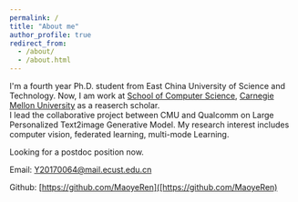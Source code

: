 ```yaml
---
permalink: /
title: "About me"
author_profile: true
redirect_from: 
  - /about/
  - /about.html
---
```


I'm a fourth year Ph.D. student from East China University of Science and Technology. Now, I am work at [School of Computer Science](https://www.cs.cmu.edu/), [Carnegie Mellon University](https://www.cmu.edu/) as a reaserch scholar.  
I lead the collaborative project between CMU and Qualcomm on Large Personalized Text2image Generative Model. 
My research interest includes computer vision, federated learning, multi-mode Learning.

Looking for a postdoc position now. 



Email: [Y20170064@mail.ecust.edu.cn](mailto:Y20170064@mail.ecust.edu.cn)

Github: [https://github.com/MaoyeRen]([https://github.com/MaoyeRen)

